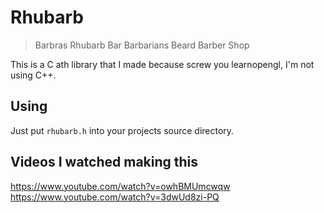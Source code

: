 # Rhubarb

> Barbras Rhubarb Bar Barbarians Beard Barber Shop

This is a C ath library that I made because screw you learnopengl, I'm not using C++.

## Using

Just put `rhubarb.h` into your projects source directory.

## Videos I watched making this

https://www.youtube.com/watch?v=owhBMUmcwqw
https://www.youtube.com/watch?v=3dwUd8zi-PQ